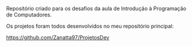Repositório criado para os desafios da aula de Introdução à Programação de Computadores.

Os projetos foram todos desenvolvidos no meu repositório principal:

https://github.com/Zanatta97/ProjetosDev

